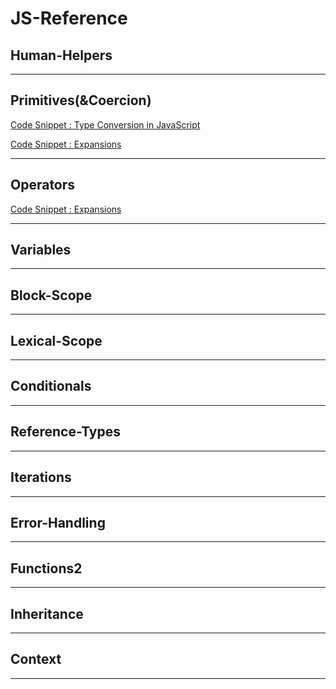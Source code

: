 # JS-Reference

## __Human-Helpers__

___

## __Primitives(&Coercion)__
  [Code Snippet : Type Conversion in JavaScript](https://github.com/Joaoviana/Type-Conversion-Snippet)
  
  [Code Snippet : Expansions ](https://github.com/Joaoviana/Expansions)
___

## __Operators__
  [Code Snippet : Expansions ](https://github.com/Joaoviana/Expansions)
___

## __Variables__

___

## __Block-Scope__

___
## __Lexical-Scope__

___
## __Conditionals__

___


## __Reference-Types__

___


## __Iterations__

___


## __Error-Handling__

___


## __Functions2__

___

## __Inheritance__

___
## __Context__

___



